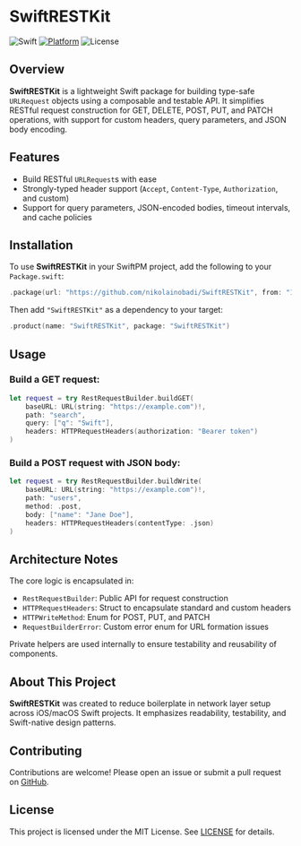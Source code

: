 # SwiftRESTKit

![Swift](https://badgen.net/badge/swift/6.0%2B/purple)
[![Platform](https://img.shields.io/badge/platforms-macOS%20%7C%20iOS-blue)]()
![License](https://img.shields.io/badge/license-MIT-lightgrey)

## Overview

**SwiftRESTKit** is a lightweight Swift package for building type-safe `URLRequest` objects using a composable and testable API. It simplifies RESTful request construction for GET, DELETE, POST, PUT, and PATCH operations, with support for custom headers, query parameters, and JSON body encoding.


## Features

- Build RESTful `URLRequest`s with ease
- Strongly-typed header support (`Accept`, `Content-Type`, `Authorization`, and custom)
- Support for query parameters, JSON-encoded bodies, timeout intervals, and cache policies


## Installation

To use **SwiftRESTKit** in your SwiftPM project, add the following to your `Package.swift`:

```swift
.package(url: "https://github.com/nikolainobadi/SwiftRESTKit", from: "1.0.0")
```

Then add `"SwiftRESTKit"` as a dependency to your target:

```swift
.product(name: "SwiftRESTKit", package: "SwiftRESTKit")
```

## Usage

### Build a GET request:

```swift
let request = try RestRequestBuilder.buildGET(
    baseURL: URL(string: "https://example.com")!,
    path: "search",
    query: ["q": "Swift"],
    headers: HTTPRequestHeaders(authorization: "Bearer token")
)
```

### Build a POST request with JSON body:

```swift
let request = try RestRequestBuilder.buildWrite(
    baseURL: URL(string: "https://example.com")!,
    path: "users",
    method: .post,
    body: ["name": "Jane Doe"],
    headers: HTTPRequestHeaders(contentType: .json)
)
```

## Architecture Notes

The core logic is encapsulated in:

- `RestRequestBuilder`: Public API for request construction
- `HTTPRequestHeaders`: Struct to encapsulate standard and custom headers
- `HTTPWriteMethod`: Enum for POST, PUT, and PATCH
- `RequestBuilderError`: Custom error enum for URL formation issues

Private helpers are used internally to ensure testability and reusability of components.


## About This Project

**SwiftRESTKit** was created to reduce boilerplate in network layer setup across iOS/macOS Swift projects. It emphasizes readability, testability, and Swift-native design patterns.

## Contributing

Contributions are welcome! Please open an issue or submit a pull request on [GitHub](https://github.com/nikolainobadi/SwiftRESTKit).

## License

This project is licensed under the MIT License. See [LICENSE](https://github.com/nikolainobadi/SwiftRESTKit/blob/main/LICENSE) for details.
